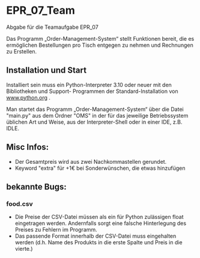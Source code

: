 # EPR_07_Team
Abgabe für die Teamaufgabe EPR_07

Das Programm „Order-Management-System“ stellt Funktionen bereit, die es ermöglichen Bestellungen pro Tisch entgegen zu nehmen und Rechnungen zu Erstellen.

## Installation und Start
Installiert sein muss ein Python-Interpreter 3.10 oder neuer mit den Bibliotheken und Support-
Programmen der Standard-Installation von www.python.org .

Man startet das Programm „Order-Management-System“ über die Datei "main.py" aus dem Ordner "OMS" in der für das jeweilige Betriebssystem üblichen Art
und Weise, aus der Interpreter-Shell oder in einer IDE, z.B. IDLE.

## Misc Infos:
- Der Gesamtpreis wird aus zwei Nachkommastellen gerundet.
- Keyword "extra" für +1€ bei Sonderwünschen, die etwas hinzufügen

## bekannte Bugs:
### food.csv
- Die Preise der CSV-Datei müssen als ein für Python zulässigen float eingetragen werden. Andernfalls sorgt eine falsche Hinterlegung des Preises zu Fehlern im Programm.
- Das passende Format innerhalb der CSV-Datei muss eingehalten werden (d.h. Name des Produkts in die erste Spalte und Preis in die vierte.)
